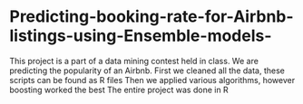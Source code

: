 # Predicting-booking-rate-for-Airbnb-listings-using-Ensemble-models-

This project is a part of a data mining contest held in class. We are predicting the popularity of an Airbnb. 
First we cleaned all the data, these scripts can be found as R files 
Then we applied various algorithms, however boosting worked the best
The entire project was done in R
